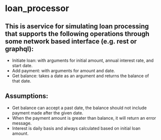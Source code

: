 # loan_processor
## This is aservice for simulating loan processing that supports the following operations through some network based interface (e.g. rest or graphql):

* Initiate loan: with arguments for initial amount, annual interest rate, and start date.
* Add payment: with arguments for amount and date.
* Get balance: takes a date as an argument and returns the balance of that date.

## Assumptions:
* Get balance can accept a past date, the balance should not include payment made after the given date.
* When the payment amount is greater than balance, it will return an error message.
* Interest is daily basis and always calculated based on initial loan amount.
